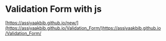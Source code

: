# Validation Form with js 
[https://assiyaakbib.github.io/new/](https://assiyaakbib.github.io/Validation_Form/)https://assiyaakbib.github.io/Validation_Form/
